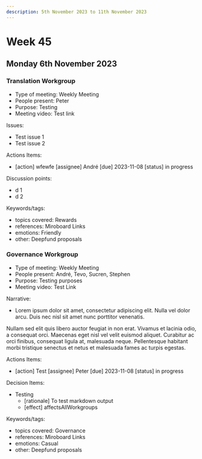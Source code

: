 ```yaml
---
description: 5th November 2023 to 11th November 2023
---
```


# Week 45

## Monday 6th November 2023


### Translation Workgroup

- Type of meeting: Weekly Meeting
- People present: Peter
- Purpose: Testing
- Meeting video: Test link

Issues:
- Test issue 1
- Test issue 2

Actions Items:
- [action] wfewfe [assignee] André [due] 2023-11-08 [status] in progress

Discussion points:
- d 1
- d 2

Keywords/tags:
- topics covered: Rewards
- references: Miroboard Links
- emotions: Friendly
- other: Deepfund proposals

### Governance Workgroup

- Type of meeting: Weekly Meeting
- People present: André, Tevo, Sucren, Stephen
- Purpose: Testing purposes
- Meeting video: Test Link

Narrative:
- Lorem ipsum dolor sit amet, consectetur adipiscing elit. Nulla vel dolor arcu. Duis nec nisl sit amet nunc porttitor venenatis. 

Nullam sed elit quis libero auctor feugiat in non erat. Vivamus et lacinia odio, a consequat orci. Maecenas eget nisl vel velit euismod aliquet. Curabitur ac orci finibus, consequat ligula at, malesuada neque. Pellentesque habitant morbi tristique senectus et netus et malesuada fames ac turpis egestas.

Actions Items:
- [action] Test [assignee] Peter [due] 2023-11-08 [status] in progress

Decision Items:
- Testing
  - [rationale] To test markdown output
  - [effect] affectsAllWorkgroups

Keywords/tags:
- topics covered: Governance
- references: Miroboard Links
- emotions: Casual
- other: Deepfund proposals